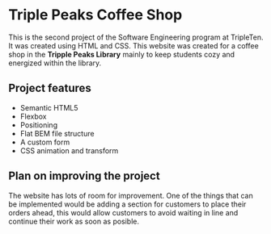 # Triple Peaks Coffee Shop

This is the second project of the Software Engineering program at TripleTen. It was created using HTML and CSS. This website was created for a coffee shop in the **Tripple Peaks Library** mainly to keep students cozy and energized within the library.

## Project features

- Semantic HTML5
- Flexbox
- Positioning
- Flat BEM file structure
- A custom form
- CSS animation and transform

## Plan on improving the project

The website has lots of room for improvement. One of the things that can be implemented would be adding a section for customers to place their orders ahead, this would allow customers to avoid waiting in line and continue their work as soon as posible.
